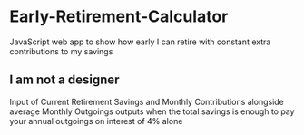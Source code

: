 # Early-Retirement-Calculator
JavaScript web app to show how early I can retire with constant extra contributions to my savings

## I am not a designer

Input of Current Retirement Savings and Monthly Contributions alongside average Monthly Outgoings outputs when the total savings is enough to pay your annual outgoings on interest of 4% alone
